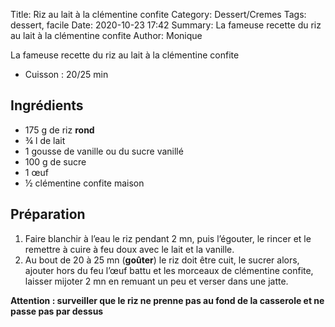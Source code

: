 Title: Riz au lait à la clémentine confite
Category: Dessert/Cremes
Tags: dessert, facile
Date:  2020-10-23 17:42
Summary: La fameuse recette du riz au lait à la clémentine confite
Author: Monique

La fameuse recette du riz au lait à la clémentine confite

- Cuisson : 20/25 min

## Ingrédients
- 175 g de riz **rond**
- ¾ l de lait
- 1 gousse de vanille ou du sucre vanillé
- 100 g de sucre
- 1 œuf
- ½ clémentine confite maison


## Préparation
1. Faire blanchir à l’eau le riz pendant 2 mn, puis l’égouter, le rincer et le remettre à cuire à feu doux avec le lait et la vanille. 
2. Au bout de 20 à 25 mn (**goûter**) le riz doit être cuit, le sucrer alors, ajouter hors du feu l’œuf battu et les morceaux de clémentine confite, laisser mijoter 2 mn en remuant un peu et verser dans une jatte.

**Attention : surveiller que le riz ne prenne pas au fond de la casserole et ne passe pas par dessus**
